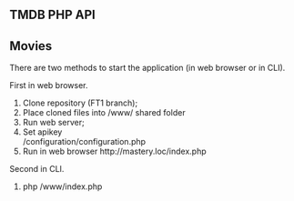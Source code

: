 ## TMDB PHP API ##

## Movies ##

There are two methods to start the application (in web browser or in CLI).

First in web browser.
<ol>
<li>Clone repository (FT1 branch);</li>
<li>Place cloned files into /www/ shared folder</li>
<li>Run web server;</li>
<li> Set apikey </li>
/configuration/configuration.php
<li>Run in web browser http://mastery.loc/index.php</li>
</ol>

Second in CLI.
<ol>
<li>php /www/index.php</li>
</ol>